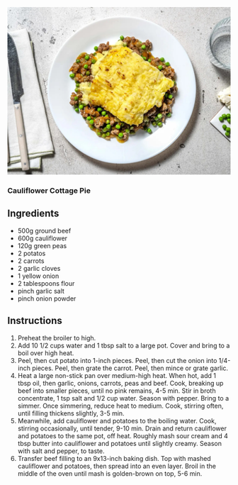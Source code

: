 ![image](/docs/assets/images/recipes/cauliflower_cottage_pie.png)
### Cauliflower Cottage Pie

## Ingredients
* 500g ground beef
* 600g cauliflower
* 120g green peas
* 2 potatos
* 2 carrots
* 2 garlic cloves
* 1 yellow onion
* 2 tablespoons flour
* pinch garlic salt
* pinch onion powder

## Instructions
1. Preheat the broiler to high.
2. Add 10 1/2 cups water and 1 tbsp salt to a large pot. Cover and bring to a boil over high heat.
3. Peel, then cut potato into 1-inch pieces. Peel, then cut the onion into 1/4-inch pieces. Peel, then grate the carrot. Peel, then mince or grate garlic.
4. Heat a large non-stick pan over medium-high heat. When hot, add 1 tbsp oil, then garlic, onions, carrots, peas and beef. Cook, breaking up beef into smaller pieces, until no pink remains, 4-5 min. Stir in broth concentrate, 1 tsp salt and 1/2 cup water. Season with pepper. Bring to a simmer. Once simmering, reduce heat to medium. Cook, stirring often, until filling thickens slightly, 3-5 min.
5. Meanwhile, add cauliflower and potatoes to the boiling water. Cook, stirring occasionally, until tender, 9-10 min. Drain and return cauliflower and potatoes to the same pot, off heat. Roughly mash sour cream and 4 tbsp butter into cauliflower and potatoes until slightly creamy. Season with salt and pepper, to taste.
6. Transfer beef filling to an 9x13-inch baking dish. Top with mashed cauliflower and potatoes, then spread into an even layer. Broil in the middle of the oven until mash is golden-brown on top, 5-6 min.